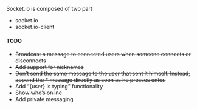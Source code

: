 Socket.io is composed of two part
* socket.io
* socket.io-client

#### TODO
* ~~Broadcast a message to connected users when someone connects or disconnects~~
* ~~Add support for nicknames~~
* ~~Don’t send the same message to the user that sent it himself. Instead, append the * message directly as soon as he presses enter.~~
* Add “{user} is typing” functionality
* ~~Show who’s online~~
* Add private messaging